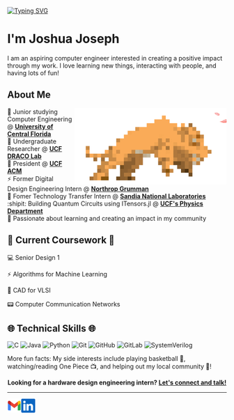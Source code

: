 
<a class ="WelcomeSVG" href="https://git.io/typing-svg"><img src="https://readme-typing-svg.demolab.com?font=Cascadia+Code&size=40&duration=1000&pause=1000&color=000000&random=false&width=435&height=75&lines=Welcome!;%C2%A1Bienvenido!;%E3%81%8A%E3%81%84!;Willkommen!;Selamat+datang!;Bienvenue!;Ho%C5%9F+geldin!;Benvenuto!;%D0%94%D0%BE%D0%B1%D1%80%D0%BE+%D0%BF%D0%BE%D0%B6%D0%B0%D0%BB%D0%BE%D0%B2%D0%B0%D1%82%D1%8C!" alt="Typing SVG" /></a>

# I'm Joshua Joseph
I am an aspiring computer engineer interested in creating a positive impact through my work. I love learning new things, interacting with people, and having lots of fun!

## About Me

<img class = "personalityImage" align="right" alt="Sabertooth Tiger running" width="350" src="img/sabertoothwithCherryBlossom.gif" />

:school_satchel: Junior studying Computer Engineering @ [**University of Central Florida**][university]<br>
:notebook_with_decorative_cover: Undergraduate Researcher @ [**UCF DRACO Lab**][DRACO]<br>
:email: President @ [**UCF ACM**][UCFACM]<br>
:zap: Former Digital Design Engineering Intern @ [**Northrop Grumman**][Northrop]<br>
:office: Fomer Technology Transfer Intern @ [**Sandia National Laboratories**][Sandia]<br>
:shipit: Building Quantum Circuits using ITensors.jl @ [**UCF's Physics Department**][UCFPHY]<br>
:trident: Passionate about learning and creating an impact in my community

[UCFACM]: https://linktr.ee/acmucf
[university]: https://www.ucf.edu/
[DRACO]: https://www.ece.ucf.edu/DRACO/
[Sandia]: https://www.sandia.gov/
[QuantumCircs]: https://github.com/JoshInOnePiece/Quantum-Circuits-with-ITensor.jl
[UCFPHY]: https://sciences.ucf.edu/physics/
[Northrop]: https://www.northropgrumman.com/

                    
## :seedling: Current Coursework :seedling:    
:computer: Senior Design 1
 
:zap: Algorithms for Machine Learning
 
:floppy_disk: CAD for VLSI

:pager: Computer Communication Networks

## :globe_with_meridians: Technical Skills :globe_with_meridians:
![C](https://img.shields.io/badge/c-%2300599C.svg?style=for-the-badge&logo=verilog&logoColor=white)
![Java](https://img.shields.io/badge/Java-ED8B00?style=for-the-badge&logo=verilog&logoColor=white)
![Python](https://img.shields.io/badge/python-3670A0?style=for-the-badge&logo=verilog&logoColor=ffdd54)
![Git](https://img.shields.io/badge/git-%23F05033.svg?style=for-the-badge&logo=verilog&logoColor=white)
![GitHub](https://img.shields.io/badge/github-%23121011.svg?style=for-the-badge&logo=verilog&logoColor=white)
![GitLab](https://img.shields.io/badge/GitLab-330F63?style=for-the-badge&logo=verilog&logoColor=white)
![SystemVerilog](https://img.shields.io/badge/Verilog-B20838?style=for-the-badge&logo=Verilog&logoColor=white)

 
More fun facts: My side interests include playing basketball :basketball:, watching/reading One Piece :tv:, and helping out my local community :open_hands:!


<p align="center">
    <b>Looking for a hardware design engineering intern?
        <a href="https://www.linkedin.com/in/joshuavjoseph">Let's connect and talk!</a>
    </b>
</p>

---

<!--<a href="https://novakcgx.me">
    <img height="32" align="left" alt="Website" src="img/icons/personal.png" />
</a>-->

<a href="mailto:jo634076@ucf.edu">
    <img height="32" align="left" alt="Mail" src="img/icons/gmail.png" />
</a>

<a href="https://www.linkedin.com/in/joshuavjoseph">
    <img height="32" align="left" alt="LinkedIn" src="img/icons/linkedin.png" />
</a>
